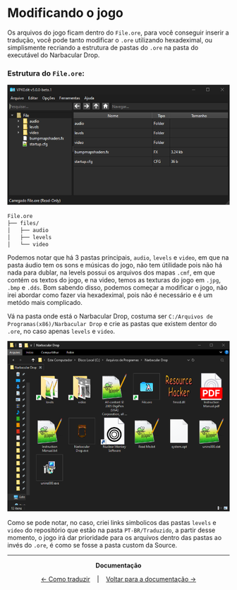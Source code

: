 # Modificando o jogo

Os arquivos do jogo ficam dentro do `File.ore`, para você conseguir inserir a tradução, você pode tanto modificar o `.ore` utilizando hexadeximal, ou simplismente recriando a estrutura de pastas do `.ore` na pasta do executável do Narbacular Drop.

### Estrutura do `File.ore`:

![](../img/4.png)
```
File.ore
├── files/
│   ├── audio
│   ├── levels
│   └── video
```
Podemos notar que há 3 pastas principais, `audio`, `levels` e `video`, em que na pasta áudio tem os sons e músicas do jogo, não tem útilidade pois não há nada para dublar, na levels possui os arquivos dos mapas `.cmf`, em que contém os textos do jogo, e na video, temos as texturas do jogo em `.jpg`, `.bmp` e `.dds`. Bom sabendo disso, podemos começar a modificar o jogo, não irei abordar como fazer via hexadeximal, pois não é necessário e é um metódo mais complicado.


Vá na pasta onde está o Narbacular Drop, costuma ser `C:/Arquivos de Programas(x86)/Narbacular Drop` e crie as pastas que existem dentor do `.ore`, no caso apenas `levels` e `video`.

![](../img/3.png)

Como se pode notar, no caso, criei links simbolicos das pastas `levels` e `video` do repositório que estão na pasta `PT-BR/Traduzido`, a partir desse momento, o jogo irá dar prioridade para os arquivos dentro das pastas ao invés do `.ore`, é como se fosse a pasta custom da Source.

<hr />

<p align="center"><strong>Documentação</strong></p>

<p align="center">
  <a href="Traduzir.md">← Como traduzir</a>
  &nbsp;&nbsp;&nbsp;|&nbsp;&nbsp;&nbsp;
  <a href="Documentação.md">Voltar para a documentação →</a>
</p>